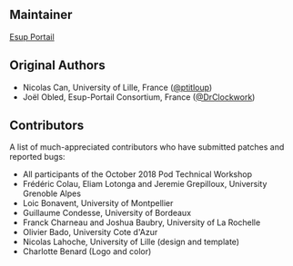Maintainer
----------
 [Esup Portail](https://www.esup-portail.org/)

Original Authors
----------------
* Nicolas Can, University of Lille, France ([@ptitloup](https://github.com/ptitloup))
* Joël Obled, Esup-Portail Consortium, France ([@DrClockwork](https://github.com/DrClockwork))

Contributors
----------------
A list of much-appreciated contributors who have submitted patches and reported bugs:
* All participants of the October 2018 Pod Technical Workshop
* Frédéric Colau, Eliam Lotonga and Jeremie Grepilloux, University Grenoble Alpes
* Loic Bonavent, University of Montpellier
* Guillaume Condesse, University of Bordeaux
* Franck Charneau and Joshua Baubry, University of La Rochelle
* Olivier Bado, University Cote d'Azur
* Nicolas Lahoche, University of Lille (design and template)
* Charlotte Benard (Logo and color)
